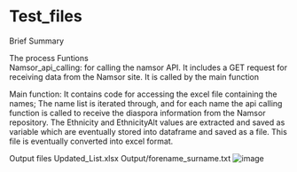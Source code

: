# Test_files
Brief Summary

        
The process
Funtions		
Namsor_api_calling: for calling the namsor API. It includes a GET request for receiving data from the Namsor site. It is called by the main function

Main function: 
It contains code for accessing the excel file containing the names; The name list is iterated through, and for each name the api calling function is called to receive the diaspora information from the Namsor repository. The Ethnicity and EthnicityAlt values are extracted and saved as variable which are eventually stored into dataframe and saved as a file. This file is eventually converted into excel format.

Output files
Updated_List.xlsx
Output/forename_surname.txt
![image](https://github.com/Realhbee/Test_files/assets/105416839/142853f6-31e8-4f5c-9818-8c5083f86c95)
